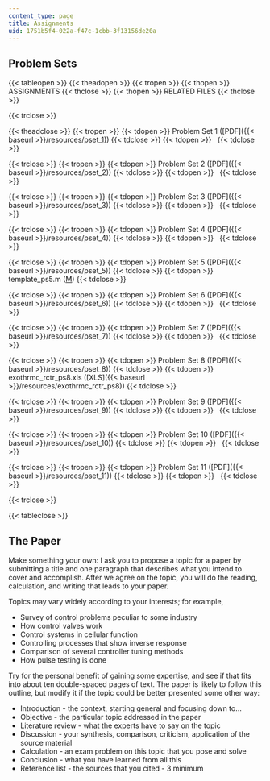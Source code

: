 ```yaml
---
content_type: page
title: Assignments
uid: 1751b5f4-022a-f47c-1cbb-3f13156de20a
---
```


Problem Sets
------------

{{< tableopen >}}
{{< theadopen >}}
{{< tropen >}}
{{< thopen >}}
ASSIGNMENTS
{{< thclose >}}
{{< thopen >}}
RELATED FILES
{{< thclose >}}

{{< trclose >}}

{{< theadclose >}}
{{< tropen >}}
{{< tdopen >}}
Problem Set 1 ([PDF]({{< baseurl >}}/resources/pset_1))
{{< tdclose >}}
{{< tdopen >}}
 
{{< tdclose >}}

{{< trclose >}}
{{< tropen >}}
{{< tdopen >}}
Problem Set 2 ([PDF]({{< baseurl >}}/resources/pset_2))
{{< tdclose >}}
{{< tdopen >}}
 
{{< tdclose >}}

{{< trclose >}}
{{< tropen >}}
{{< tdopen >}}
Problem Set 3 ([PDF]({{< baseurl >}}/resources/pset_3))
{{< tdclose >}}
{{< tdopen >}}
 
{{< tdclose >}}

{{< trclose >}}
{{< tropen >}}
{{< tdopen >}}
Problem Set 4 ([PDF]({{< baseurl >}}/resources/pset_4))
{{< tdclose >}}
{{< tdopen >}}
 
{{< tdclose >}}

{{< trclose >}}
{{< tropen >}}
{{< tdopen >}}
Problem Set 5 ([PDF]({{< baseurl >}}/resources/pset_5))
{{< tdclose >}}
{{< tdopen >}}
template\_ps5.m ([M](/courses/chemical-engineering/10-450-process-dynamics-operations-and-control-spring-2006/assignments/template_ps5.m))
{{< tdclose >}}

{{< trclose >}}
{{< tropen >}}
{{< tdopen >}}
Problem Set 6 ([PDF]({{< baseurl >}}/resources/pset_6))
{{< tdclose >}}
{{< tdopen >}}
 
{{< tdclose >}}

{{< trclose >}}
{{< tropen >}}
{{< tdopen >}}
Problem Set 7 ([PDF]({{< baseurl >}}/resources/pset_7))
{{< tdclose >}}
{{< tdopen >}}
 
{{< tdclose >}}

{{< trclose >}}
{{< tropen >}}
{{< tdopen >}}
Problem Set 8 ([PDF]({{< baseurl >}}/resources/pset_8))
{{< tdclose >}}
{{< tdopen >}}
exothrmc\_rctr\_ps8.xls ([XLS]({{< baseurl >}}/resources/exothrmc_rctr_ps8))
{{< tdclose >}}

{{< trclose >}}
{{< tropen >}}
{{< tdopen >}}
Problem Set 9 ([PDF]({{< baseurl >}}/resources/pset_9))
{{< tdclose >}}
{{< tdopen >}}
 
{{< tdclose >}}

{{< trclose >}}
{{< tropen >}}
{{< tdopen >}}
Problem Set 10 ([PDF]({{< baseurl >}}/resources/pset_10))
{{< tdclose >}}
{{< tdopen >}}
 
{{< tdclose >}}

{{< trclose >}}
{{< tropen >}}
{{< tdopen >}}
Problem Set 11 ([PDF]({{< baseurl >}}/resources/pset_11))
{{< tdclose >}}
{{< tdopen >}}
 
{{< tdclose >}}

{{< trclose >}}

{{< tableclose >}}

The Paper
---------

Make something your own: I ask you to propose a topic for a paper by submitting a title and one paragraph that describes what you intend to cover and accomplish. After we agree on the topic, you will do the reading, calculation, and writing that leads to your paper.

Topics may vary widely according to your interests; for example,

*   Survey of control problems peculiar to some industry
*   How control valves work
*   Control systems in cellular function
*   Controlling processes that show inverse response
*   Comparison of several controller tuning methods
*   How pulse testing is done

Try for the personal benefit of gaining some expertise, and see if that fits into about ten double-spaced pages of text. The paper is likely to follow this outline, but modify it if the topic could be better presented some other way:

*   Introduction - the context, starting general and focusing down to…
*   Objective - the particular topic addressed in the paper
*   Literature review - what the experts have to say on the topic
*   Discussion - your synthesis, comparison, criticism, application of the source material
*   Calculation - an exam problem on this topic that you pose and solve
*   Conclusion - what you have learned from all this
*   Reference list - the sources that you cited - 3 minimum